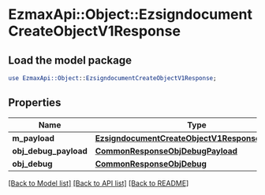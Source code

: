 # EzmaxApi::Object::EzsigndocumentCreateObjectV1Response

## Load the model package
```perl
use EzmaxApi::Object::EzsigndocumentCreateObjectV1Response;
```

## Properties
Name | Type | Description | Notes
------------ | ------------- | ------------- | -------------
**m_payload** | [**EzsigndocumentCreateObjectV1ResponseMPayload**](EzsigndocumentCreateObjectV1ResponseMPayload.md) |  | 
**obj_debug_payload** | [**CommonResponseObjDebugPayload**](CommonResponseObjDebugPayload.md) |  | [optional] 
**obj_debug** | [**CommonResponseObjDebug**](CommonResponseObjDebug.md) |  | [optional] 

[[Back to Model list]](../README.md#documentation-for-models) [[Back to API list]](../README.md#documentation-for-api-endpoints) [[Back to README]](../README.md)


